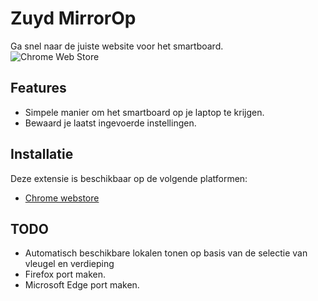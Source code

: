 # Zuyd MirrorOp
Ga snel naar de juiste website voor het smartboard.
<br>![Chrome Web Store](https://img.shields.io/chrome-web-store/v/cjnhfanldejdcbepeobokiciojhbbgmk?color=informational&label=Chrome%20Web%20Store)

## Features
- Simpele manier om het smartboard op je laptop te krijgen.
- Bewaard je laatst ingevoerde instellingen.

## Installatie
Deze extensie is beschikbaar op de volgende platformen:
- [Chrome webstore](https://chrome.google.com/webstore/detail/zuydop/cjnhfanldejdcbepeobokiciojhbbgmk)

## TODO
- Automatisch beschikbare lokalen tonen op basis van de selectie van vleugel en verdieping
- Firefox port maken.
- Microsoft Edge port maken.
